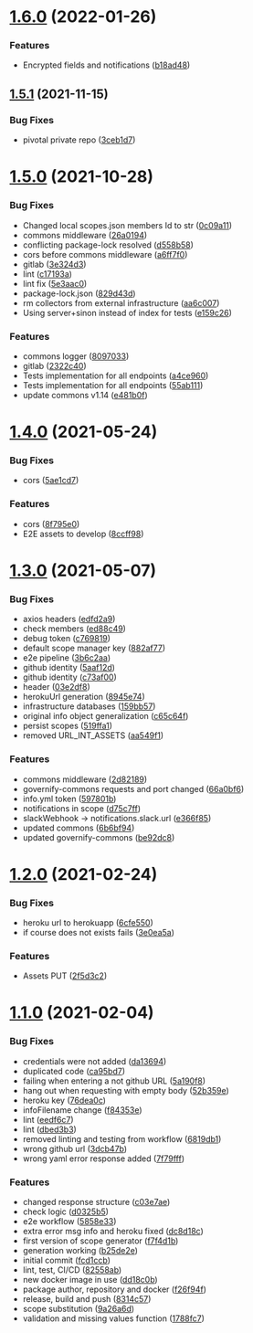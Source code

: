 # [1.6.0](https://github.com/governify/scope-manager/compare/v1.5.1...v1.6.0) (2022-01-26)


### Features

* Encrypted fields and notifications ([b18ad48](https://github.com/governify/scope-manager/commit/b18ad48d3d269915bc205e035fff3a2c7c4f377d))



## [1.5.1](https://github.com/governify/scope-manager/compare/v1.5.0...v1.5.1) (2021-11-15)


### Bug Fixes

* pivotal private repo ([3ceb1d7](https://github.com/governify/scope-manager/commit/3ceb1d7fcb895ac80005b372180c6f4093b45fab))



# [1.5.0](https://github.com/governify/scope-manager/compare/v1.4.0...v1.5.0) (2021-10-28)


### Bug Fixes

* Changed local scopes.json members Id to str ([0c09a11](https://github.com/governify/scope-manager/commit/0c09a11411df3f5d1af40e31b41f83b759e5209b))
* commons middleware ([26a0194](https://github.com/governify/scope-manager/commit/26a019482068499abcf85f57b23669cbfcf4c9fe))
* conflicting package-lock resolved ([d558b58](https://github.com/governify/scope-manager/commit/d558b5804b23f45a4e2dc34e2ac8bc2d91ef0cf1))
* cors before commons middleware ([a6ff7f0](https://github.com/governify/scope-manager/commit/a6ff7f0e73ad812a6aaecd7fe9cdc9d439ae7c31))
* gitlab ([3e324d3](https://github.com/governify/scope-manager/commit/3e324d3b05f3c7c51ca9d9b4c7da4b509b166c99))
* lint ([c17193a](https://github.com/governify/scope-manager/commit/c17193aea749c001f79469b022b883fec4f3d66c))
* lint fix ([5e3aac0](https://github.com/governify/scope-manager/commit/5e3aac01c614acea41c803f1f5bb69c8b17a062a))
* package-lock.json ([829d43d](https://github.com/governify/scope-manager/commit/829d43dff1961ffbb126c35592898a33cac660ed))
* rm collectors from external infrastructure ([aa6c007](https://github.com/governify/scope-manager/commit/aa6c007732c6e8e1f37ae624b4b5d6a6c82c39f7))
* Using server+sinon instead of index for tests ([e159c26](https://github.com/governify/scope-manager/commit/e159c262f58dbb168151e04d06517631faa3c55b))


### Features

* commons logger ([8097033](https://github.com/governify/scope-manager/commit/8097033960a9270f15edf9aa06117b3de40533e5))
* gitlab ([2322c40](https://github.com/governify/scope-manager/commit/2322c4095694ce805f9d94d44cf53fda9c77c029))
* Tests implementation for all endpoints ([a4ce960](https://github.com/governify/scope-manager/commit/a4ce9600420f88be12a768679a37b06c821f4a85))
* Tests implementation for all endpoints ([55ab111](https://github.com/governify/scope-manager/commit/55ab111dfcdedf6207ba512b5731987e92361ff9))
* update commons v1.14 ([e481b0f](https://github.com/governify/scope-manager/commit/e481b0f378d8ead035f4cf933b0bd737ea4b9810))



# [1.4.0](https://github.com/governify/scope-manager/compare/v1.3.0...v1.4.0) (2021-05-24)


### Bug Fixes

* cors ([5ae1cd7](https://github.com/governify/scope-manager/commit/5ae1cd7404a82c845b87634109e8721fa100d6d7))


### Features

* cors ([8f795e0](https://github.com/governify/scope-manager/commit/8f795e0f25247b218bc9e291409df97abd6ec913))
* E2E assets to develop ([8ccff98](https://github.com/governify/scope-manager/commit/8ccff98cfb8a43357f2bcb23c50c3a6613eb3d1d))



# [1.3.0](https://github.com/governify/scope-manager/compare/v1.2.0...v1.3.0) (2021-05-07)


### Bug Fixes

* axios headers ([edfd2a9](https://github.com/governify/scope-manager/commit/edfd2a95dee6be390d256bac36ff465a9cf78738))
* check members ([ed88c49](https://github.com/governify/scope-manager/commit/ed88c49b792d46afc6760cbbeba647ada61bc7fb))
* debug token ([c769819](https://github.com/governify/scope-manager/commit/c769819761c92d58ef23d0f1653a51b9967baeb0))
* default scope manager key ([882af77](https://github.com/governify/scope-manager/commit/882af779b438e92445a1007836e783700c35360a))
* e2e pipeline ([3b6c2aa](https://github.com/governify/scope-manager/commit/3b6c2aa42ee169c32bbfe5ea1f45a3aa61d6ffb0))
* github identity ([5aaf12d](https://github.com/governify/scope-manager/commit/5aaf12d40532806092a1df153e7706d080ad017b))
* github identity ([c73af00](https://github.com/governify/scope-manager/commit/c73af00809375f0d76c59634f8787a629396f025))
* header ([03e2df8](https://github.com/governify/scope-manager/commit/03e2df8ec04e1a45f04df8609154a20edca1bc1d))
* herokuUrl generation ([8945e74](https://github.com/governify/scope-manager/commit/8945e7438d4aaa4a9a3804aeed6eba9507a80b87))
* infrastructure databases ([159bb57](https://github.com/governify/scope-manager/commit/159bb57a372bd91c4f44f5fc2e4cadc9a713242b))
* original info object generalization ([c65c64f](https://github.com/governify/scope-manager/commit/c65c64f3576e4410d9499e5cb9c5626653371f4f))
* persist scopes ([519ffa1](https://github.com/governify/scope-manager/commit/519ffa1866767c8a4dc1dd992d01dbc9a53a6e3b))
* removed URL_INT_ASSETS ([aa549f1](https://github.com/governify/scope-manager/commit/aa549f1504328bfde1f9bbfaf2ad8513a53b249f))


### Features

* commons middleware ([2d82189](https://github.com/governify/scope-manager/commit/2d821898d2ccb60b5d5749cb25767239b76e1b5b))
* governify-commons requests and port changed ([66a0bf6](https://github.com/governify/scope-manager/commit/66a0bf60f825468fc0a44bb101b4a0a73534d6a7))
* info.yml token ([597801b](https://github.com/governify/scope-manager/commit/597801b69f829f9b4b1191b24ae06449ca16a836))
* notifications in scope ([d75c7ff](https://github.com/governify/scope-manager/commit/d75c7ff3587c692da24a1f919fae76e5425e78e8))
* slackWebhook -> notifications.slack.url ([e366f85](https://github.com/governify/scope-manager/commit/e366f854b78d83e8f68cc8b6abf0fc4fc4b20c47))
* updated commons ([6b6bf94](https://github.com/governify/scope-manager/commit/6b6bf94b3483b7dffdaa9d4ef92d87ef4286fb5e))
* updated governify-commons ([be92dc8](https://github.com/governify/scope-manager/commit/be92dc8fdad8d2bb09d6b9769c91e25536f6ba60))



# [1.2.0](https://github.com/governify/scope-manager/compare/v1.1.0...v1.2.0) (2021-02-24)


### Bug Fixes

* heroku url to herokuapp ([6cfe550](https://github.com/governify/scope-manager/commit/6cfe55093ceb6f675362d545d2b2c972b373653b))
* if course does not exists fails ([3e0ea5a](https://github.com/governify/scope-manager/commit/3e0ea5aa60ef75ac5d71483a30c11c42ee5b15ee))


### Features

* Assets PUT ([2f5d3c2](https://github.com/governify/scope-manager/commit/2f5d3c295e1c9e7da342ff603e839c464b93d8ad))



# [1.1.0](https://github.com/governify/scope-manager/compare/fcd1ccb1cd3f67045daa7d1df8d5aaa8fe8b9071...v1.1.0) (2021-02-04)


### Bug Fixes

* credentials were not added ([da13694](https://github.com/governify/scope-manager/commit/da13694190c78d1ee1aaba5b52e53962b527cdc5))
* duplicated code ([ca95bd7](https://github.com/governify/scope-manager/commit/ca95bd70fd6c0fc0fd2e39d641f1cb52bbc648f4))
* failing when entering a not github URL ([5a190f8](https://github.com/governify/scope-manager/commit/5a190f868d64bad2b422ac89029b72936035efe4))
* hang out when requesting with empty body ([52b359e](https://github.com/governify/scope-manager/commit/52b359e8c1dd6bebc7e3d605484e17c50a6cdfdf))
* heroku key ([76dea0c](https://github.com/governify/scope-manager/commit/76dea0c032dabb36018ee5ae0b2cb5f85878f2e7))
* infoFilename change ([f84353e](https://github.com/governify/scope-manager/commit/f84353e3d477aa63570f467d058dfef324f5be97))
* lint ([eedf6c7](https://github.com/governify/scope-manager/commit/eedf6c7a1163325b897f0d3b58a776d85f64e433))
* lint ([dbed3b3](https://github.com/governify/scope-manager/commit/dbed3b396d1e76d7d6079cc42ea6082e788ad8cf))
* removed linting and testing from workflow ([6819db1](https://github.com/governify/scope-manager/commit/6819db1178911a7b48bbcb73cb510f273b8dd0f7))
* wrong github url ([3dcb47b](https://github.com/governify/scope-manager/commit/3dcb47b39cee5cb502978222ed1525d5b58d309e))
* wrong yaml error response added ([7f79fff](https://github.com/governify/scope-manager/commit/7f79fff9a03caa951d6b6e8ae536ef2019d6e284))


### Features

* changed response structure ([c03e7ae](https://github.com/governify/scope-manager/commit/c03e7ae865a3ca02f4f500bc8b75224f0110a01b))
* check logic ([d0325b5](https://github.com/governify/scope-manager/commit/d0325b522408093a4a48ad6e02026916d022bef0))
* e2e workflow ([5858e33](https://github.com/governify/scope-manager/commit/5858e33f22f60c5e94a7a631d6f33165403d82a1))
* extra error msg info and heroku fixed ([dc8d18c](https://github.com/governify/scope-manager/commit/dc8d18c25e533f2b5ae3a5585aaf990ac513977a))
* first version of scope generator ([f7f4d1b](https://github.com/governify/scope-manager/commit/f7f4d1b82e3e710cd9885e56621a0e12542ee303))
* generation working ([b25de2e](https://github.com/governify/scope-manager/commit/b25de2e94a1ec3949a0528666322ad3ab6ff2637))
* initial commit ([fcd1ccb](https://github.com/governify/scope-manager/commit/fcd1ccb1cd3f67045daa7d1df8d5aaa8fe8b9071))
* lint, test, CI/CD ([82558ab](https://github.com/governify/scope-manager/commit/82558abe431cbcf070dc502f5e950085ff9e5262))
* new docker image in use ([dd18c0b](https://github.com/governify/scope-manager/commit/dd18c0b137840b65985e3bb4a42cdd79d43c90f2))
* package author, repository and docker ([f26f94f](https://github.com/governify/scope-manager/commit/f26f94f14df98f09507b1b0bcc96085b0eb8f40d))
* release, build and push ([8314c57](https://github.com/governify/scope-manager/commit/8314c578011290b6af5501a46647096dc6be7e90))
* scope substitution ([9a26a6d](https://github.com/governify/scope-manager/commit/9a26a6d3e73adf840e0e7d746428dbcf22655687))
* validation and missing values function ([1788fc7](https://github.com/governify/scope-manager/commit/1788fc7d33bc7aca563bdbdb828febc4d2a7737b))



